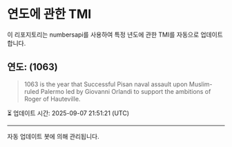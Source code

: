 
# 연도에 관한 TMI

이 리포지토리는 numbersapi를 사용하여 특정 년도에 관한 TMI를 자동으로 업데이트합니다.

## 연도: (1063)
> 1063 is the year that Successful Pisan naval assault upon Muslim-ruled Palermo led by Giovanni Orlandi to support the ambitions of Roger of Hauteville.

⏳ 업데이트 시간: 2025-09-07 21:51:21 (UTC)

---
자동 업데이트 봇에 의해 관리됩니다.

